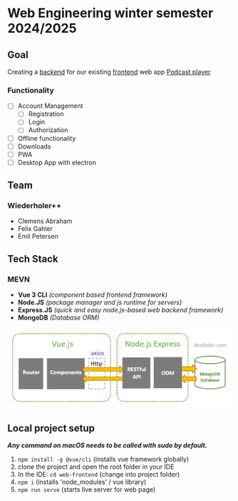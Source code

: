 # Web Engineering winter semester 2024/2025

## Goal

Creating a [backend](/server-backend/) for our existing [frontend](/web-frontend/) web app [Podcast player](http://webengineering.ins.hs-anhalt.de:10051)

### Functionality

- [ ] Account Management
  - [ ] Registration
  - [ ] Login
  - [ ] Authorization
- [ ] Offline functionality
- [ ] Downloads
- [ ] PWA
- [ ] Desktop App with electron

## Team

### Wiederholer++

- Clemens Abraham
- Felix Gahler
- Emil Petersen

## Tech Stack

### MEVN

- **Vue 3 CLI** *(component based frontend framework)*
- **Node.JS** *(package manager and js runtime for servers)*
- **Express.JS** *(quick and easy node.js-based web backend framework)*
- **MongoDB** *(Database ORM)*

![MEVN architecture](web-frontend/src/assets/mevncrudarchitecture.png)

## Local project setup

***Any command on macOS needs to be called with sudo by default.***

1. ```npm install -g @vue/cli``` (installs vue framework globally)
2. clone the project and open the root folder in your IDE
3. In the IDE: ```cd web-frontend``` (change into project folder)
4. ```npm i``` (installs 'node_modules' / vue library)
5. ```npm run serve``` (starts live server for web page)

